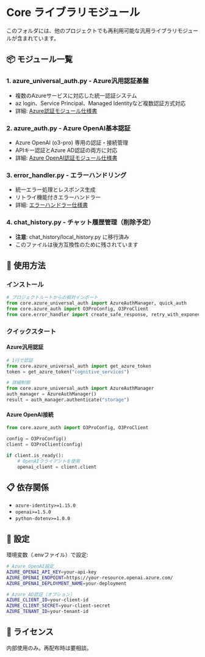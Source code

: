 # Core ライブラリモジュール

このフォルダには、他のプロジェクトでも再利用可能な汎用ライブラリモジュールが含まれています。

## 📦 モジュール一覧

### 1. **azure_universal_auth.py** - Azure汎用認証基盤
- 複数のAzureサービスに対応した統一認証システム
- az login、Service Principal、Managed Identityなど複数認証方式対応
- 詳細: [Azure認証モジュール仕様書](./azure_universal_auth_spec.md)

### 2. **azure_auth.py** - Azure OpenAI基本認証
- Azure OpenAI (o3-pro) 専用の認証・接続管理
- APIキー認証とAzure AD認証の両方に対応
- 詳細: [Azure OpenAI認証モジュール仕様書](./azure_auth_spec.md)

### 3. **error_handler.py** - エラーハンドリング
- 統一エラー処理とレスポンス生成
- リトライ機能付きエラーハンドラー
- 詳細: [エラーハンドラー仕様書](./error_handler_spec.md)

### 4. **chat_history.py** - チャット履歴管理（削除予定）
- **注意**: chat_history/local_history.py に移行済み
- このファイルは後方互換性のために残されています

## 🚀 使用方法

### インストール
```python
# プロジェクトルートからの相対インポート
from core.azure_universal_auth import AzureAuthManager, quick_auth
from core.azure_auth import O3ProConfig, O3ProClient
from core.error_handler import create_safe_response, retry_with_exponential_backoff
```

### クイックスタート

#### Azure汎用認証
```python
# 1行で認証
from core.azure_universal_auth import get_azure_token
token = get_azure_token("cognitive_services")

# 詳細制御
from core.azure_universal_auth import AzureAuthManager
auth_manager = AzureAuthManager()
result = auth_manager.authenticate("storage")
```

#### Azure OpenAI接続
```python
from core.azure_auth import O3ProConfig, O3ProClient

config = O3ProConfig()
client = O3ProClient(config)

if client.is_ready():
    # OpenAIクライアントを使用
    openai_client = client.client
```

## 📋 依存関係

- `azure-identity>=1.15.0`
- `openai>=1.5.0`
- `python-dotenv>=1.0.0`

## 🔧 設定

環境変数（.envファイル）で設定:

```bash
# Azure OpenAI設定
AZURE_OPENAI_API_KEY=your-api-key
AZURE_OPENAI_ENDPOINT=https://your-resource.openai.azure.com/
AZURE_OPENAI_DEPLOYMENT_NAME=your-deployment

# Azure AD認証（オプション）
AZURE_CLIENT_ID=your-client-id
AZURE_CLIENT_SECRET=your-client-secret
AZURE_TENANT_ID=your-tenant-id
```

## 📄 ライセンス

内部使用のみ。再配布時は要相談。